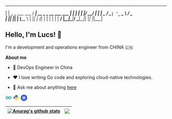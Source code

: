   _                      ____                      
 | |   _   _  ___ ___   / ___| __ _ _ __ ___   ___ 
 | |  | | | |/ __/ __| | |  _ / _` | '_ ` _ \ / _ \
 | |__| |_| | (__\__ \ | |_| | (_| | | | | | |  __/
 |_____\__,_|\___|___/  \____|\__,_|_| |_| |_|\___|

## Hello, I'm Lucs! 👋

I'm a development and operations engineer from CHINA 🇨🇳

**About me**

- 💼 DevOps Engineer in China

- ❤️ I love writing Go code and exploring cloud-native technologies.

- 💬 Ask me about anything [here](https://github.com/lucs-t/lucs-t/issues)

<code><img height="20" alt="go" src="./icons/go.png"></code>
<code><img height="20" alt="python" src="./icons/python.png"></code>
<code><img height="20" alt="kubernetes" src="./icons/kubernetes.png"></code>

| <a href="https://github.com/anuraghazra/github-readme-stats"><img align="center" src="https://github-readme-stats.vercel.app/api?username=lucs-t&show_icons=true&include_all_commits=true&theme=buefy&hide_border=true" alt="Anurag's github stats" /></a> | <a href="https://github.com/anuraghazra/github-readme-stats"><img align="center" src="https://github-readme-stats.vercel.app/api/top-langs/?username=lucs-t&layout=compact&theme=buefy&hide_border=true" /></a> |
| ------------- | ------------- |
